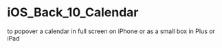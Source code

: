 # iOS_Back_10_Calendar
to popover a calendar in full screen on iPhone or as a small box in Plus or iPad
